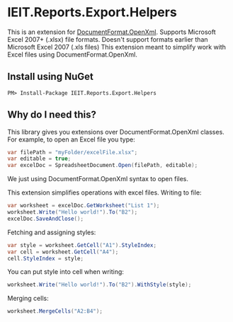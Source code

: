 # IEIT.Reports.Export.Helpers

This is an extension for [DocumentFormat.OpenXml](https://www.nuget.org/packages/DocumentFormat.OpenXml/). 
Supports Microsoft Excel 2007+ (.xlsx) file formats. Doesn't support formats earlier than Microsoft Excel 2007 (.xls files)
This extension meant to simplify work with Excel files using DocumentFormat.OpenXml.

## Install using NuGet
```
PM> Install-Package IEIT.Reports.Export.Helpers
```

## Why do I need this?
This library gives you extensions over DocumentFormat.OpenXml classes.
For example, to open an Excel file you type:
```C#
var filePath = "myFolder/excelFile.xlsx";
var editable = true;
var excelDoc = SpreadsheetDocument.Open(filePath, editable);
```
We just using DocumentFormat.OpenXml syntax to open files. 

This extension simplifies operations with excel files.
Writing to file:
```C#
var worksheet = excelDoc.GetWorksheet("List 1");
worksheet.Write("Hello world!").To("B2");
excelDoc.SaveAndClose();
```


Fetching and assigning styles:
```C#
var style = worksheet.GetCell("A1").StyleIndex;
var cell = worksheet.GetCell("A4");
cell.StyleIndex = style;
```


You can put style into cell when writing:
```C#
worksheet.Write("Hello world!").To("B2").WithStyle(style);
```


Merging cells:
```C#
worksheet.MergeCells("A2:B4");
```
